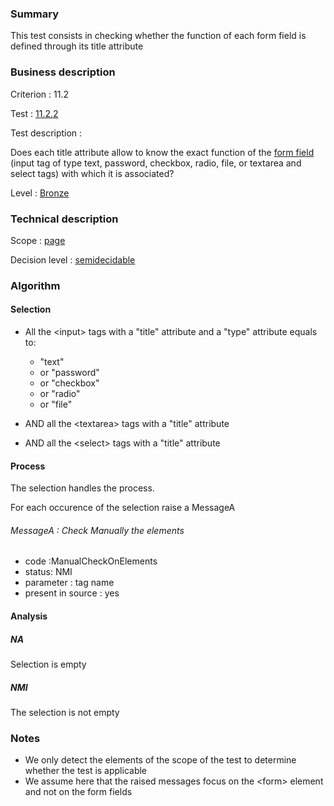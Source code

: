 ### Summary

This test consists in checking whether the function of each form field
is defined through its title attribute

### Business description

Criterion : 11.2

Test : [11.2.2](http://www.accessiweb.org/index.php/accessiweb-22-english-version.html#test-11-2-2)

Test description :

Does each title attribute allow to know the exact function of the [form
field](http://www.braillenet.org/accessibilite/referentiel-aw21-en/glossaire.php#mChpSaisie)
(input tag of type text, password, checkbox, radio, file, or textarea
and select tags) with which it is associated?

Level : [Bronze](/en/category/rules-design/accessiweb-11/level/bronze)

### Technical description

Scope : [page](/en/category/rules-design/accessiweb-11/scope/page)

Decision level :
[semidecidable](/en/category/rules-design/accessiweb-11/decision-level/semidecidable)

### Algorithm

#### Selection

-   All the <input\> tags with a "title" attribute and a "type"
    attribute equals to:
    -   "text"
    -   or "password"
    -   or "checkbox"
    -   or "radio"
    -   or "file"

-   AND all the <textarea\> tags with a "title" attribute
-   AND all the <select\> tags with a "title" attribute

#### Process

The selection handles the process.

For each occurence of the selection raise a MessageA

###### MessageA : Check Manually the elements

-   code :ManualCheckOnElements
-   status: NMI
-   parameter : tag name
-   present in source : yes

#### Analysis

##### NA

Selection is empty

##### NMI

The selection is not empty

### Notes

-   We only detect the elements of the scope of the test to determine
    whether the test is applicable
-   We assume here that the raised messages focus on the <form\> element
    and not on the form fields

